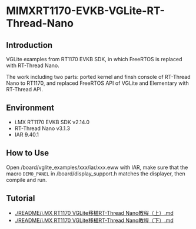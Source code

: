 # MIMXRT1170-EVKB-VGLite-RT-Thread-Nano

## Introduction

VGLite examples from RT1170 EVKB SDK, in which FreeRTOS is replaced with RT-Thread Nano.

The work including two parts: ported kernel and finsh console of RT-Thread Nano to RT1170, and replaced FreeRTOS API of VGLite and Elementary with RT-Thread API.

## Environment

* i.MX RT1170 EVKB SDK v2.14.0
* RT-Thread Nano v3.1.3
* IAR 9.40.1

## How to Use

Open /board/vglite_examples/xxx/iar/xxx.eww with IAR, make sure that the macro `DEMO_PANEL` in /board/display_support.h matches the displayer, then compile and run.

## Tutorial
* [./README/i.MX RT1170 VGLite移植RT-Thread Nano教程（上）.md](./README/i.MX%20RT1170%20VGLite移植RT-Thread%20Nano教程（上）.md)
* [./README/i.MX RT1170 VGLite移植RT-Thread Nano教程（下）.md](./README/i.MX%20RT1170%20VGLite移植RT-Thread%20Nano教程（下）.md)